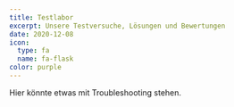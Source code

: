 ```yaml
---
title: Testlabor
excerpt: Unsere Testversuche, Lösungen und Bewertungen
date: 2020-12-08
icon:
  type: fa
  name: fa-flask
color: purple
---
```


Hier könnte etwas mit Troubleshooting stehen.